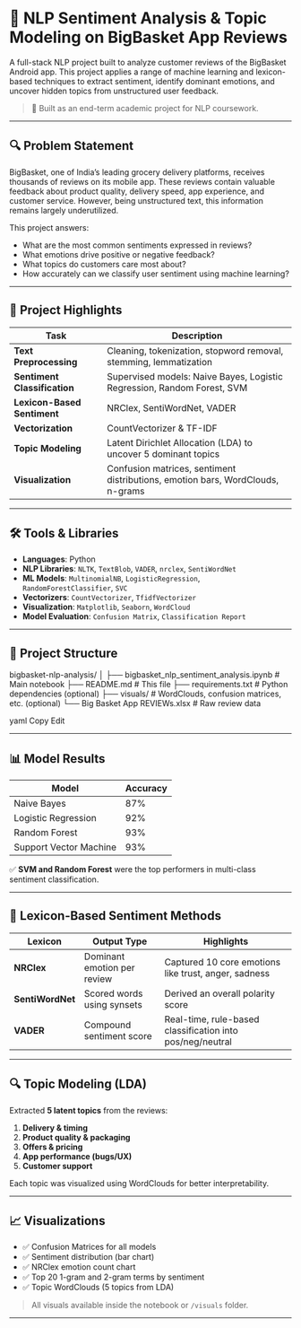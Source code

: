 # 🛒 NLP Sentiment Analysis & Topic Modeling on BigBasket App Reviews

A full-stack NLP project built to analyze customer reviews of the BigBasket Android app. This project applies a range of machine learning and lexicon-based techniques to extract sentiment, identify dominant emotions, and uncover hidden topics from unstructured user feedback.

> 📍 Built as an end-term academic project for NLP coursework.

---

## 🔍 Problem Statement

BigBasket, one of India’s leading grocery delivery platforms, receives thousands of reviews on its mobile app. These reviews contain valuable feedback about product quality, delivery speed, app experience, and customer service. However, being unstructured text, this information remains largely underutilized.

This project answers:
- What are the most common sentiments expressed in reviews?
- What emotions drive positive or negative feedback?
- What topics do customers care most about?
- How accurately can we classify user sentiment using machine learning?

---

## 🧪 Project Highlights

| Task | Description |
|------|-------------|
| **Text Preprocessing** | Cleaning, tokenization, stopword removal, stemming, lemmatization |
| **Sentiment Classification** | Supervised models: Naive Bayes, Logistic Regression, Random Forest, SVM |
| **Lexicon-Based Sentiment** | NRClex, SentiWordNet, VADER |
| **Vectorization** | CountVectorizer & TF-IDF |
| **Topic Modeling** | Latent Dirichlet Allocation (LDA) to uncover 5 dominant topics |
| **Visualization** | Confusion matrices, sentiment distributions, emotion bars, WordClouds, n-grams |

---

## 🛠 Tools & Libraries

- **Languages**: Python
- **NLP Libraries**: `NLTK`, `TextBlob`, `VADER`, `nrclex`, `SentiWordNet`
- **ML Models**: `MultinomialNB`, `LogisticRegression`, `RandomForestClassifier`, `SVC`
- **Vectorizers**: `CountVectorizer`, `TfidfVectorizer`
- **Visualization**: `Matplotlib`, `Seaborn`, `WordCloud`
- **Model Evaluation**: `Confusion Matrix`, `Classification Report`

---

## 📂 Project Structure

bigbasket-nlp-analysis/
│
├── bigbasket_nlp_sentiment_analysis.ipynb # Main notebook
├── README.md # This file
├── requirements.txt # Python dependencies (optional)
├── visuals/ # WordClouds, confusion matrices, etc. (optional)
└── Big Basket App REVIEWs.xlsx # Raw review data

yaml
Copy
Edit

---

## 📊 Model Results

| Model               | Accuracy |
|--------------------|----------|
| Naive Bayes        | 87%      |
| Logistic Regression| 92%      |
| Random Forest      | 93%      |
| Support Vector Machine | 93%  |

✅ **SVM and Random Forest** were the top performers in multi-class sentiment classification.

---

## 🧠 Lexicon-Based Sentiment Methods

| Lexicon     | Output Type         | Highlights |
|-------------|---------------------|------------|
| **NRClex**  | Dominant emotion per review | Captured 10 core emotions like trust, anger, sadness |
| **SentiWordNet** | Scored words using synsets | Derived an overall polarity score |
| **VADER**   | Compound sentiment score | Real-time, rule-based classification into pos/neg/neutral |

---

## 🔍 Topic Modeling (LDA)

Extracted **5 latent topics** from the reviews:
1. **Delivery & timing**
2. **Product quality & packaging**
3. **Offers & pricing**
4. **App performance (bugs/UX)**
5. **Customer support**

Each topic was visualized using WordClouds for better interpretability.

---

## 📈 Visualizations

- ✅ Confusion Matrices for all models  
- ✅ Sentiment distribution (bar chart)  
- ✅ NRClex emotion count chart  
- ✅ Top 20 1-gram and 2-gram terms by sentiment  
- ✅ Topic WordClouds (5 topics from LDA)

> All visuals available inside the notebook or `/visuals` folder.

---


